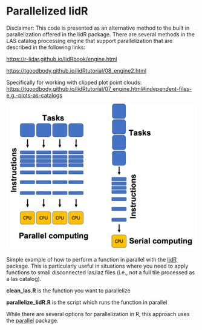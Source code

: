 # Parallelized lidR

Disclaimer: This code is presented as an alternative method to the built in parallelization offered in the lidR package. There are several methods in the LAS catalog processing engine that support parallelization that are described in the following links:

https://r-lidar.github.io/lidRbook/engine.html

https://tgoodbody.github.io/lidRtutorial/08_engine2.html

Specifically for working with clipped plot point clouds:
https://tgoodbody.github.io/lidRtutorial/07_engine.html#independent-files-e.g.-plots-as-catalogs

![parallel_vs_serial](parallel_vs_serial_computing.png)

Simple example of how to perform a function in parallel with the [lidR](https://r-lidar.github.io/lidRbook/) package. This is particularly useful in situations where you need to apply functions to small disconnected las/laz files (i.e., not a full tile processed as a las catalog).

**clean_las.R** is the function you want to parallelize

**parallelize_lidR.R** is the script which runs the function in parallel

While there are several options for parallelization in R, this approach uses the [parallel](https://bookdown.org/rdpeng/rprogdatascience/parallel-computation.html) package.


